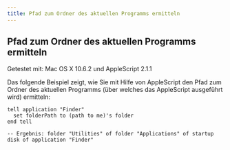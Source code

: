 ```yaml
---
title: Pfad zum Ordner des aktuellen Programms ermitteln
---
```


## Pfad zum Ordner des aktuellen Programms ermitteln

Getestet mit: Mac OS X 10.6.2 und AppleScript 2.1.1

Das folgende Beispiel zeigt, wie Sie mit Hilfe von AppleScript den Pfad zum Ordner des aktuellen Programms (über welches das AppleScript ausgeführt wird) ermitteln:

```applescript
tell application "Finder"
  set folderPath to (path to me)'s folder
end tell

-- Ergebnis: folder "Utilities" of folder "Applications" of startup disk of application "Finder"
```
